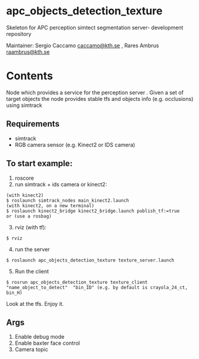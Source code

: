 # apc_objects_detection_texture
Skeleton for APC perception simtect segmentation server- development repository

Maintainer:   Sergio Caccamo <caccamo@kth.se> , Rares Ambrus <raambrus@kth.se>


Contents
=========

Node which provides a service for the perception server . Given a set of target objects the node provides stable tfs and objects info (e.g. occlusions) using simtrack

## Requirements
* simtrack 
* RGB camera sensor (e.g. Kinect2 or IDS camera)

## To start example:
 1. roscore
 2. run simtrack + ids camera or kinect2:
 
 ```
(with kinect2)
$ roslaunch simtrack_nodes main_kinect2.launch 
(with kinect2, on a new terminal)
$ roslaunch kinect2_bridge kinect2_bridge.launch publish_tf:=true
or (use a rosbag)
```
 3. rviz (with tf):
 
 ```
$ rviz 
```

 4. run the server
 ```
$ roslaunch apc_objects_detection_texture texture_server.launch 
```

 5. Run the client 
  ```
$ rosrun apc_objects_detection_texture texture_client "name_object_to_detect"  "bin_ID" (e.g. by default is crayola_24_ct, bin_H) 
 ```
 
Look at the tfs. Enjoy it.
 
## Args
1. Enable debug mode
2. Enable baxter face control 
3. Camera topic
